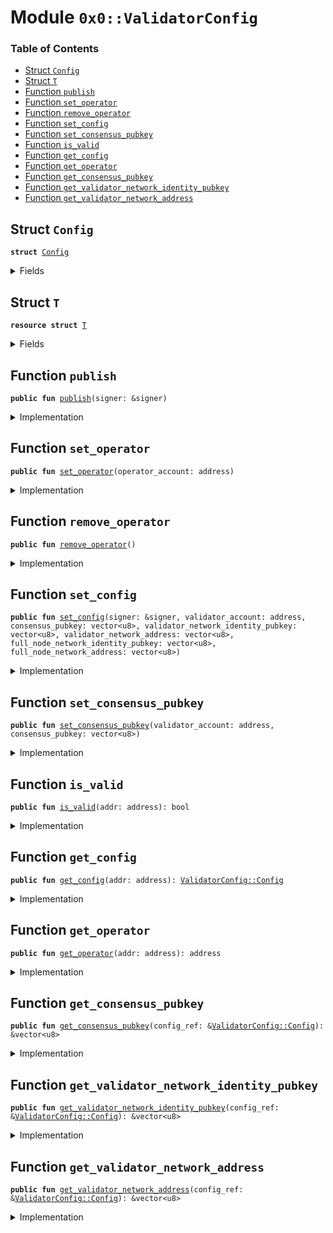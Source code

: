 
<a name="0x0_ValidatorConfig"></a>

# Module `0x0::ValidatorConfig`

### Table of Contents

-  [Struct `Config`](#0x0_ValidatorConfig_Config)
-  [Struct `T`](#0x0_ValidatorConfig_T)
-  [Function `publish`](#0x0_ValidatorConfig_publish)
-  [Function `set_operator`](#0x0_ValidatorConfig_set_operator)
-  [Function `remove_operator`](#0x0_ValidatorConfig_remove_operator)
-  [Function `set_config`](#0x0_ValidatorConfig_set_config)
-  [Function `set_consensus_pubkey`](#0x0_ValidatorConfig_set_consensus_pubkey)
-  [Function `is_valid`](#0x0_ValidatorConfig_is_valid)
-  [Function `get_config`](#0x0_ValidatorConfig_get_config)
-  [Function `get_operator`](#0x0_ValidatorConfig_get_operator)
-  [Function `get_consensus_pubkey`](#0x0_ValidatorConfig_get_consensus_pubkey)
-  [Function `get_validator_network_identity_pubkey`](#0x0_ValidatorConfig_get_validator_network_identity_pubkey)
-  [Function `get_validator_network_address`](#0x0_ValidatorConfig_get_validator_network_address)



<a name="0x0_ValidatorConfig_Config"></a>

## Struct `Config`



<pre><code><b>struct</b> <a href="#0x0_ValidatorConfig_Config">Config</a>
</code></pre>



<details>
<summary>Fields</summary>


<dl>
<dt>

<code>consensus_pubkey: vector&lt;u8&gt;</code>
</dt>
<dd>

</dd>
<dt>

<code>validator_network_identity_pubkey: vector&lt;u8&gt;</code>
</dt>
<dd>

</dd>
<dt>

<code>validator_network_address: vector&lt;u8&gt;</code>
</dt>
<dd>

</dd>
<dt>

<code>full_node_network_identity_pubkey: vector&lt;u8&gt;</code>
</dt>
<dd>

</dd>
<dt>

<code>full_node_network_address: vector&lt;u8&gt;</code>
</dt>
<dd>

</dd>
</dl>


</details>

<a name="0x0_ValidatorConfig_T"></a>

## Struct `T`



<pre><code><b>resource</b> <b>struct</b> <a href="#0x0_ValidatorConfig_T">T</a>
</code></pre>



<details>
<summary>Fields</summary>


<dl>
<dt>

<code>config: <a href="option.md#0x0_Option_T">Option::T</a>&lt;<a href="#0x0_ValidatorConfig_Config">ValidatorConfig::Config</a>&gt;</code>
</dt>
<dd>

</dd>
<dt>

<code>operator_account: <a href="option.md#0x0_Option_T">Option::T</a>&lt;address&gt;</code>
</dt>
<dd>

</dd>
</dl>


</details>

<a name="0x0_ValidatorConfig_publish"></a>

## Function `publish`



<pre><code><b>public</b> <b>fun</b> <a href="#0x0_ValidatorConfig_publish">publish</a>(signer: &signer)
</code></pre>



<details>
<summary>Implementation</summary>


<pre><code><b>public</b> <b>fun</b> <a href="#0x0_ValidatorConfig_publish">publish</a>(signer: &signer) {
    Transaction::assert(Transaction::sender() == 0xA550C18, 1101);
    move_to(signer, <a href="#0x0_ValidatorConfig_T">T</a> {
        config: <a href="option.md#0x0_Option_none">Option::none</a>(),
        operator_account: <a href="option.md#0x0_Option_none">Option::none</a>(),
    });
}
</code></pre>



</details>

<a name="0x0_ValidatorConfig_set_operator"></a>

## Function `set_operator`



<pre><code><b>public</b> <b>fun</b> <a href="#0x0_ValidatorConfig_set_operator">set_operator</a>(operator_account: address)
</code></pre>



<details>
<summary>Implementation</summary>


<pre><code><b>public</b> <b>fun</b> <a href="#0x0_ValidatorConfig_set_operator">set_operator</a>(operator_account: address) <b>acquires</b> <a href="#0x0_ValidatorConfig_T">T</a> {
    (borrow_global_mut&lt;<a href="#0x0_ValidatorConfig_T">T</a>&gt;(Transaction::sender())).operator_account = <a href="option.md#0x0_Option_some">Option::some</a>(operator_account);
}
</code></pre>



</details>

<a name="0x0_ValidatorConfig_remove_operator"></a>

## Function `remove_operator`



<pre><code><b>public</b> <b>fun</b> <a href="#0x0_ValidatorConfig_remove_operator">remove_operator</a>()
</code></pre>



<details>
<summary>Implementation</summary>


<pre><code><b>public</b> <b>fun</b> <a href="#0x0_ValidatorConfig_remove_operator">remove_operator</a>() <b>acquires</b> <a href="#0x0_ValidatorConfig_T">T</a> {
    // <a href="#0x0_ValidatorConfig_Config">Config</a> field remains set
    (borrow_global_mut&lt;<a href="#0x0_ValidatorConfig_T">T</a>&gt;(Transaction::sender())).operator_account = <a href="option.md#0x0_Option_none">Option::none</a>();
}
</code></pre>



</details>

<a name="0x0_ValidatorConfig_set_config"></a>

## Function `set_config`



<pre><code><b>public</b> <b>fun</b> <a href="#0x0_ValidatorConfig_set_config">set_config</a>(signer: &signer, validator_account: address, consensus_pubkey: vector&lt;u8&gt;, validator_network_identity_pubkey: vector&lt;u8&gt;, validator_network_address: vector&lt;u8&gt;, full_node_network_identity_pubkey: vector&lt;u8&gt;, full_node_network_address: vector&lt;u8&gt;)
</code></pre>



<details>
<summary>Implementation</summary>


<pre><code><b>public</b> <b>fun</b> <a href="#0x0_ValidatorConfig_set_config">set_config</a>(
    signer: &signer,
    validator_account: address,
    consensus_pubkey: vector&lt;u8&gt;,
    validator_network_identity_pubkey: vector&lt;u8&gt;,
    validator_network_address: vector&lt;u8&gt;,
    full_node_network_identity_pubkey: vector&lt;u8&gt;,
    full_node_network_address: vector&lt;u8&gt;,
) <b>acquires</b> <a href="#0x0_ValidatorConfig_T">T</a> {
    Transaction::assert(<a href="signer.md#0x0_Signer_address_of">Signer::address_of</a>(signer) ==
                        <a href="#0x0_ValidatorConfig_get_operator">get_operator</a>(validator_account), 1101);
    // TODO(valerini): verify the validity of new_config.consensus_pubkey and
    // the proof of posession
    <b>let</b> t_ref = borrow_global_mut&lt;<a href="#0x0_ValidatorConfig_T">T</a>&gt;(validator_account);
    t_ref.config = <a href="option.md#0x0_Option_some">Option::some</a>(<a href="#0x0_ValidatorConfig_Config">Config</a> {
        consensus_pubkey,
        validator_network_identity_pubkey,
        validator_network_address,
        full_node_network_identity_pubkey,
        full_node_network_address,
    });
}
</code></pre>



</details>

<a name="0x0_ValidatorConfig_set_consensus_pubkey"></a>

## Function `set_consensus_pubkey`



<pre><code><b>public</b> <b>fun</b> <a href="#0x0_ValidatorConfig_set_consensus_pubkey">set_consensus_pubkey</a>(validator_account: address, consensus_pubkey: vector&lt;u8&gt;)
</code></pre>



<details>
<summary>Implementation</summary>


<pre><code><b>public</b> <b>fun</b> <a href="#0x0_ValidatorConfig_set_consensus_pubkey">set_consensus_pubkey</a>(
    validator_account: address,
    consensus_pubkey: vector&lt;u8&gt;,
) <b>acquires</b> <a href="#0x0_ValidatorConfig_T">T</a> {
    Transaction::assert(Transaction::sender() ==
                        <a href="#0x0_ValidatorConfig_get_operator">get_operator</a>(validator_account), 1101);
    <b>let</b> t_config_ref = <a href="option.md#0x0_Option_borrow_mut">Option::borrow_mut</a>(&<b>mut</b> borrow_global_mut&lt;<a href="#0x0_ValidatorConfig_T">T</a>&gt;(validator_account).config);
    t_config_ref.consensus_pubkey = consensus_pubkey;
}
</code></pre>



</details>

<a name="0x0_ValidatorConfig_is_valid"></a>

## Function `is_valid`



<pre><code><b>public</b> <b>fun</b> <a href="#0x0_ValidatorConfig_is_valid">is_valid</a>(addr: address): bool
</code></pre>



<details>
<summary>Implementation</summary>


<pre><code><b>public</b> <b>fun</b> <a href="#0x0_ValidatorConfig_is_valid">is_valid</a>(addr: address): bool <b>acquires</b> <a href="#0x0_ValidatorConfig_T">T</a> {
    exists&lt;<a href="#0x0_ValidatorConfig_T">T</a>&gt;(addr) && <a href="option.md#0x0_Option_is_some">Option::is_some</a>(&borrow_global&lt;<a href="#0x0_ValidatorConfig_T">T</a>&gt;(addr).config)
}
</code></pre>



</details>

<a name="0x0_ValidatorConfig_get_config"></a>

## Function `get_config`



<pre><code><b>public</b> <b>fun</b> <a href="#0x0_ValidatorConfig_get_config">get_config</a>(addr: address): <a href="#0x0_ValidatorConfig_Config">ValidatorConfig::Config</a>
</code></pre>



<details>
<summary>Implementation</summary>


<pre><code><b>public</b> <b>fun</b> <a href="#0x0_ValidatorConfig_get_config">get_config</a>(addr: address): <a href="#0x0_ValidatorConfig_Config">Config</a> <b>acquires</b> <a href="#0x0_ValidatorConfig_T">T</a> {
    Transaction::assert(exists&lt;<a href="#0x0_ValidatorConfig_T">T</a>&gt;(addr), 1106);
    <b>let</b> config = &borrow_global&lt;<a href="#0x0_ValidatorConfig_T">T</a>&gt;(addr).config;
    *<a href="option.md#0x0_Option_borrow">Option::borrow</a>(config)
}
</code></pre>



</details>

<a name="0x0_ValidatorConfig_get_operator"></a>

## Function `get_operator`



<pre><code><b>public</b> <b>fun</b> <a href="#0x0_ValidatorConfig_get_operator">get_operator</a>(addr: address): address
</code></pre>



<details>
<summary>Implementation</summary>


<pre><code><b>public</b> <b>fun</b> <a href="#0x0_ValidatorConfig_get_operator">get_operator</a>(addr: address): address <b>acquires</b> <a href="#0x0_ValidatorConfig_T">T</a> {
    Transaction::assert(exists&lt;<a href="#0x0_ValidatorConfig_T">T</a>&gt;(addr), 1106);
    <b>let</b> t_ref = borrow_global&lt;<a href="#0x0_ValidatorConfig_T">T</a>&gt;(addr);
    *<a href="option.md#0x0_Option_borrow_with_default">Option::borrow_with_default</a>(&t_ref.operator_account, &addr)
}
</code></pre>



</details>

<a name="0x0_ValidatorConfig_get_consensus_pubkey"></a>

## Function `get_consensus_pubkey`



<pre><code><b>public</b> <b>fun</b> <a href="#0x0_ValidatorConfig_get_consensus_pubkey">get_consensus_pubkey</a>(config_ref: &<a href="#0x0_ValidatorConfig_Config">ValidatorConfig::Config</a>): &vector&lt;u8&gt;
</code></pre>



<details>
<summary>Implementation</summary>


<pre><code><b>public</b> <b>fun</b> <a href="#0x0_ValidatorConfig_get_consensus_pubkey">get_consensus_pubkey</a>(config_ref: &<a href="#0x0_ValidatorConfig_Config">Config</a>): &vector&lt;u8&gt; {
    &config_ref.consensus_pubkey
}
</code></pre>



</details>

<a name="0x0_ValidatorConfig_get_validator_network_identity_pubkey"></a>

## Function `get_validator_network_identity_pubkey`



<pre><code><b>public</b> <b>fun</b> <a href="#0x0_ValidatorConfig_get_validator_network_identity_pubkey">get_validator_network_identity_pubkey</a>(config_ref: &<a href="#0x0_ValidatorConfig_Config">ValidatorConfig::Config</a>): &vector&lt;u8&gt;
</code></pre>



<details>
<summary>Implementation</summary>


<pre><code><b>public</b> <b>fun</b> <a href="#0x0_ValidatorConfig_get_validator_network_identity_pubkey">get_validator_network_identity_pubkey</a>(config_ref: &<a href="#0x0_ValidatorConfig_Config">Config</a>): &vector&lt;u8&gt; {
    &config_ref.validator_network_identity_pubkey
}
</code></pre>



</details>

<a name="0x0_ValidatorConfig_get_validator_network_address"></a>

## Function `get_validator_network_address`



<pre><code><b>public</b> <b>fun</b> <a href="#0x0_ValidatorConfig_get_validator_network_address">get_validator_network_address</a>(config_ref: &<a href="#0x0_ValidatorConfig_Config">ValidatorConfig::Config</a>): &vector&lt;u8&gt;
</code></pre>



<details>
<summary>Implementation</summary>


<pre><code><b>public</b> <b>fun</b> <a href="#0x0_ValidatorConfig_get_validator_network_address">get_validator_network_address</a>(config_ref: &<a href="#0x0_ValidatorConfig_Config">Config</a>): &vector&lt;u8&gt; {
    &config_ref.validator_network_address
}
</code></pre>



</details>
